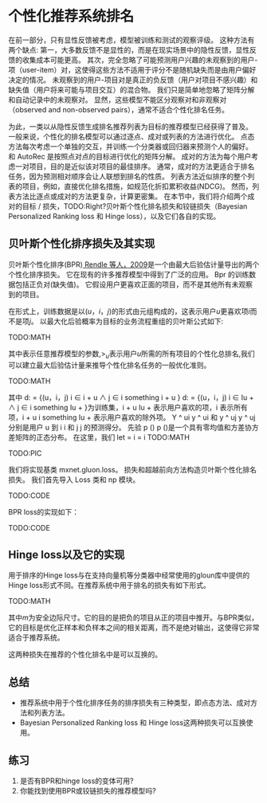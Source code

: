 

<!--
 * @version:
 * @Author:  StevenJokes https://github.com/StevenJokes
 * @Date: 2020-07-02 18:54:00
 * @LastEditors:  StevenJokes https://github.com/StevenJokes
 * @LastEditTime: 2020-07-02 19:21:03
 * @Description:translate Personalized Ranking for Recommender Systems
 * @TODO::
 * @Reference:http://preview.d2l.ai/d2l-en/PR-1092/chapter_recommender-systems/ranking.html
-->

# 个性化推荐系统排名

在前一部分，只有显性反馈被考虑，模型被训练和测试的观察评级。 这种方法有两个缺点: 第一，大多数反馈不是显性的，而是在现实场景中的隐性反馈，显性反馈的收集成本可能更高。 其次，完全忽略了可能预测用户兴趣的未观察到的用户-项（user-item）对，这使得这些方法不适用于评分不是随机缺失而是由用户偏好决定的情况。 未观察到的用户-项目对是真正的负反馈（用户对项目不感兴趣）和缺失值（用户将来可能与项目交互）的混合物。 我们只是简单地忽略了矩阵分解和自动记录中的未观察对。 显然，这些模型不能区分观察对和非观察对（observed and non-observed pairs），通常不适合个性化排名任务。

为此，一类以从隐性反馈生成排名推荐列表为目标的推荐模型已经获得了普及。 一般来说，个性化的排名模型可以通过逐点、成对或列表的方法进行优化。 点态方法每次考虑一个单独的交互，并训练一个分类器或回归器来预测个人的偏好。 和 AutoRec 是按照点对点的目标进行优化的矩阵分解。 成对的方法为每个用户考虑一对项目，目的是近似该对项目的最佳排序。 通常，成对的方法更适合于排名任务，因为预测相对顺序会让人联想到排名的性质。 列表方法近似排序的整个列表的项目，例如，直接优化排名措施，如规范化折扣累积收益(NDCG)。 然而，列表方法比逐点或成对的方法更复杂，计算更密集。 在本节中，我们将介绍两个成对的目标 / 损失，TODO:Right?贝叶斯个性化排名损失和铰链损失（Bayesian Personalized Ranking loss 和 Hinge loss），以及它们各自的实现。

## 贝叶斯个性化排序损失及其实现

贝叶斯个性化排序(BPR)[ Rendle 等人，2009](http://preview.d2l.ai/d2l-en/PR-1092/chapter_references/zreferences.html#rendle-freudenthaler-gantner-ea-2009)是一个由最大后验估计量导出的两个个性化排序损失。 它在现有的许多推荐模型中得到了广泛的应用。 Bpr 的训练数据包括正负对(缺失值)。 它假设用户更喜欢正面的项目，而不是其他所有未观察到的项目。

在形式上，训练数据是以$(u，i，j)$的形式由元组构成的，这表示用户$u$更喜欢项$i$而不是项$j$。 以最大化后验概率为目标的业务流程重组的贝叶斯公式如下:

TODO:MATH

其中表示任意推荐模型的参数,$>_u$表示用户$u$所需的所有项目的个性化总排名,我们可以建立最大后验估计量来推导个性化排名任务的一般优化准则。

TODO:MATH

其中 d: = {(u，i，j) i ∈ i + u ∧ j ∈ i something i + u } d: = {(u，i，j) i ∈ Iu + ∧ j ∈ i something Iu + }为训练集，i + u Iu + 表示用户喜欢的项，i 表示所有项，i + u i something Iu + 表示用户喜欢的除外项。 Y ^ ui y ^ ui 和 y ^ uj y ^ uj 分别是用户 u 到 i i 和 j j 的预测得分。 先验 p () p ()是一个具有零均值和方差协方差矩阵的正态分布。 在这里，我们 let = i = i TODO:MATH

TODO:PIC

我们将实现基类 mxnet.gluon.loss。 损失和超越前向方法构造贝叶斯个性化排名损失。 我们首先导入 Loss 类和 np 模块。

TODO:CODE

BPR loss的实现如下：

TODO:CODE

## Hinge loss以及它的实现

用于排序的Hinge loss与在支持向量机等分类器中经常使用的gloun库中提供的Hinge loss形式不同。在推荐系统中用于排名的损失有如下形式。

TODO:MATH

其中$m$为安全边际尺寸。它的目的是把负的项目从正的项目中推开。与BPR类似，它的目标是优化正样本和负样本之间的相关距离，而不是绝对输出，这使得它非常适合于推荐系统。

这两种损失在推荐的个性化排名中是可以互换的。

## 总结

- 推荐系统中用于个性化排序任务的排序损失有三种类型，即点态方法、成对方法和列表方法。
- Bayesian Personalized Ranking loss 和 Hinge loss这两种损失可以互换使用。

## 练习

1. 是否有BPR和hinge loss的变体可用?
1. 你能找到使用BPR或铰链损失的推荐模型吗?
